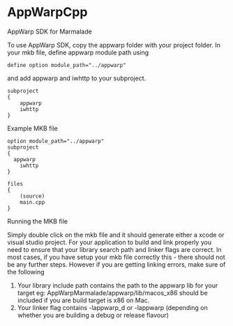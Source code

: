 AppWarpCpp
==========

AppWarp SDK for Marmalade

To use AppWarp SDK, copy the appwarp folder with your project folder. In your mkb file, define appwarp module path using

`define option module_path="../appwarp"` 

and add appwarp and iwhttp to your subproject.

```
subproject
{
	appwarp
	iwhttp
}

```

Example MKB file

```
option module_path="../appwarp"
subproject
{
  appwarp
	iwhttp
}

files
{
	(source)
	main.cpp
}
```

Running the MKB file

Simply double click on the mkb file and it should generate either a xcode or visual studio project. For your application
to build and link properly you need to ensure that your library search path and linker flags are correct. In most cases, if 
you have setup your mkb file correctly this - there should not be any further steps. However if you are getting linking
errors, make sure of the following

1. Your library include path contains the path to the appwarp lib for your target eg: AppWarpMarmalade/appwarp/lib/macos_x86 should be included if you are build target is x86 on Mac.
2. Your linker flag contains -lappwarp_d or -lappwarp (depending on whether you are building a debug or release flavour)

